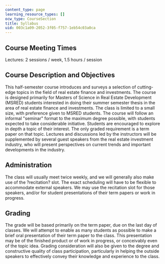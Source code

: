 ```yaml
---
content_type: page
learning_resource_types: []
ocw_type: CourseSection
title: Syllabus
uid: 003c1a09-2052-3f05-f757-1eb54c03a0ca
---
```


Course Meeting Times
--------------------

Lectures: 2 sessions / week, 1.5 hours / session

Course Description and Objectives
---------------------------------

This half-semester course introduces and surveys a selection of cutting-edge topics in the field of real estate finance and investments. The course is designed primarily for Masters of Science in Real Estate Development (MSRED) students interested in doing their summer semester thesis in the area of real estate finance and investments. The class is limited to a small size, with preference given to MSRED students. The course will follow an informal "seminar" format to the maximum degree possible, with students expected to take considerable initiative. Students are encouraged to explore in depth a topic of their interest. The only graded requirement is a term paper on that topic. Lectures and discussions led by the instructors will be supplemented by several guest speakers from the real estate investment industry, who will present perspectives on current trends and important developments in the industry.

Administration
--------------

The class will usually meet twice weekly, and we will generally also make use of the ?recitation? slot. The exact scheduling will have to be flexible to accommodate external speakers. We may use the recitation slot for those speakers, and/or for student presentations of their term papers or work in progress.

Grading
-------

The grade will be based primarily on the term paper, due on the last day of classes. We will attempt to enable as many students as possible to make a brief oral presentation of their term paper to the class. This presentation may be of the finished product or of work in progress, or conceivably even of the topic idea. Grading consideration will also be given to the degree and constructive quality of class participation, particularly in helping the outside speakers to effectively convey their knowledge and experience to the class.